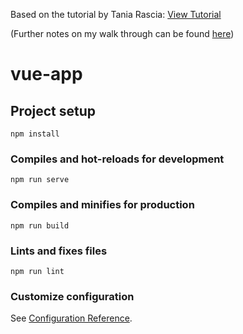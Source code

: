 Based on the tutorial by Tania Rascia: [View Tutorial](https://www.taniarascia.com/getting-started-with-vue/)

(Further notes on my walk through can be found [here](https://drive.google.com/file/d/1NV-h-GnCo4Qf_8fXL5UfvMvrtOBqGm_J/view?usp=sharing))
# vue-app

## Project setup
```
npm install
```

### Compiles and hot-reloads for development
```
npm run serve
```

### Compiles and minifies for production
```
npm run build
```

### Lints and fixes files
```
npm run lint
```

### Customize configuration
See [Configuration Reference](https://cli.vuejs.org/config/).
